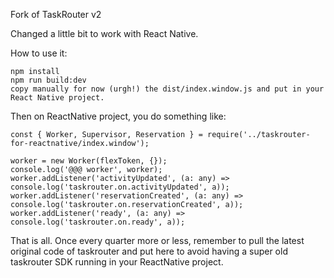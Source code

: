 Fork of TaskRouter v2

Changed a little bit to work with React Native.

How to use it:

```
npm install
npm run build:dev
copy manually for now (urgh!) the dist/index.window.js and put in your React Native project.
```

Then on ReactNative project, you do something like:

```
const { Worker, Supervisor, Reservation } = require('../taskrouter-for-reactnative/index.window');

worker = new Worker(flexToken, {});
console.log('@@@ worker', worker);
worker.addListener('activityUpdated', (a: any) => console.log('taskrouter.on.activityUpdated', a));
worker.addListener('reservationCreated', (a: any) => console.log('taskrouter.on.reservationCreated', a));
worker.addListener('ready', (a: any) => console.log('taskrouter.on.ready', a));
```

That is all. Once every quarter more or less, remember to pull the latest original code of taskrouter and put here to avoid having a super old taskrouter SDK running in your ReactNative project.